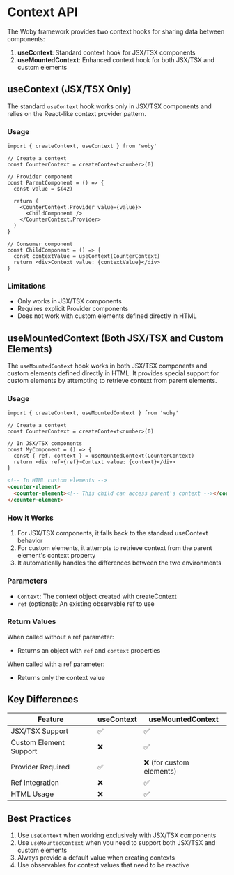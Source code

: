 # Context API

The Woby framework provides two context hooks for sharing data between components:

1. **useContext**: Standard context hook for JSX/TSX components
2. **useMountedContext**: Enhanced context hook for both JSX/TSX and custom elements

## useContext (JSX/TSX Only)

The standard `useContext` hook works only in JSX/TSX components and relies on the React-like context provider pattern.

### Usage

```tsx
import { createContext, useContext } from 'woby'

// Create a context
const CounterContext = createContext<number>(0)

// Provider component
const ParentComponent = () => {
  const value = $(42)
  
  return (
    <CounterContext.Provider value={value}>
      <ChildComponent />
    </CounterContext.Provider>
  )
}

// Consumer component
const ChildComponent = () => {
  const contextValue = useContext(CounterContext)
  return <div>Context value: {contextValue}</div>
}
```

### Limitations

- Only works in JSX/TSX components
- Requires explicit Provider components
- Does not work with custom elements defined directly in HTML

## useMountedContext (Both JSX/TSX and Custom Elements)

The `useMountedContext` hook works in both JSX/TSX components and custom elements defined directly in HTML. It provides special support for custom elements by attempting to retrieve context from parent elements.

### Usage

```tsx
import { createContext, useMountedContext } from 'woby'

// Create a context
const CounterContext = createContext<number>(0)

// In JSX/TSX components
const MyComponent = () => {
  const { ref, context } = useMountedContext(CounterContext)
  return <div ref={ref}>Context value: {context}</div>
}
```

```html
<!-- In HTML custom elements -->
<counter-element>
  <counter-element><!-- This child can access parent's context --></counter-element>
</counter-element>
```

### How it Works

1. For JSX/TSX components, it falls back to the standard useContext behavior
2. For custom elements, it attempts to retrieve context from the parent element's context property
3. It automatically handles the differences between the two environments

### Parameters

- `Context`: The context object created with createContext
- `ref` (optional): An existing observable ref to use

### Return Values

When called without a ref parameter:
- Returns an object with `ref` and `context` properties

When called with a ref parameter:
- Returns only the context value

## Key Differences

| Feature | useContext | useMountedContext |
|---------|------------|-------------------|
| JSX/TSX Support | ✅ | ✅ |
| Custom Element Support | ❌ | ✅ |
| Provider Required | ✅ | ❌ (for custom elements) |
| Ref Integration | ❌ | ✅ |
| HTML Usage | ❌ | ✅ |

## Best Practices

1. Use `useContext` when working exclusively with JSX/TSX components
2. Use `useMountedContext` when you need to support both JSX/TSX and custom elements
3. Always provide a default value when creating contexts
4. Use observables for context values that need to be reactive